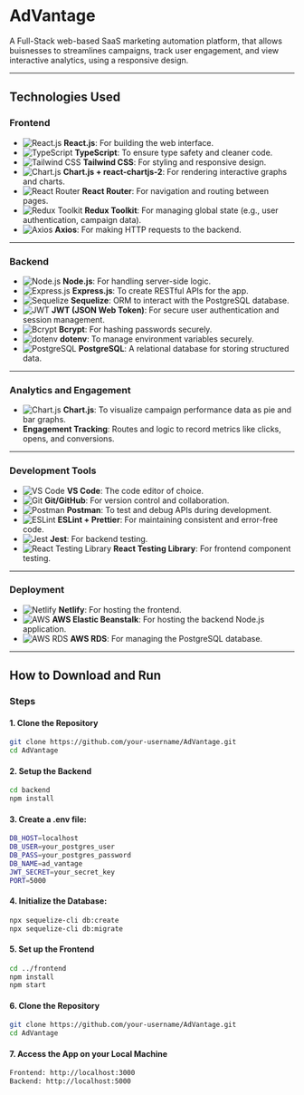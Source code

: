 # AdVantage
A Full-Stack web-based SaaS marketing automation platform, that allows buisnesses to streamlines campaigns, track user engagement, and view interactive analytics, using a responsive design.

---

## **Technologies Used**

### **Frontend**
- ![React.js](https://img.shields.io/badge/React.js-61DAFB?style=for-the-badge&logo=react&logoColor=white) **React.js**: For building the web interface.
- ![TypeScript](https://img.shields.io/badge/TypeScript-007ACC?style=for-the-badge&logo=typescript&logoColor=white) **TypeScript**: To ensure type safety and cleaner code.
- ![Tailwind CSS](https://img.shields.io/badge/Tailwind_CSS-38B2AC?style=for-the-badge&logo=tailwind-css&logoColor=white) **Tailwind CSS**: For styling and responsive design.
- ![Chart.js](https://img.shields.io/badge/Chart.js-FF6384?style=for-the-badge&logo=chartdotjs&logoColor=white) **Chart.js + react-chartjs-2**: For rendering interactive graphs and charts.
- ![React Router](https://img.shields.io/badge/React_Router-CA4245?style=for-the-badge&logo=react-router&logoColor=white) **React Router**: For navigation and routing between pages.
- ![Redux Toolkit](https://img.shields.io/badge/Redux-764ABC?style=for-the-badge&logo=redux&logoColor=white) **Redux Toolkit**: For managing global state (e.g., user authentication, campaign data).
- ![Axios](https://img.shields.io/badge/Axios-5A29E4?style=for-the-badge&logo=axios&logoColor=white) **Axios**: For making HTTP requests to the backend.

---

### **Backend**
- ![Node.js](https://img.shields.io/badge/Node.js-339933?style=for-the-badge&logo=nodedotjs&logoColor=white) **Node.js**: For handling server-side logic.
- ![Express.js](https://img.shields.io/badge/Express.js-000000?style=for-the-badge&logo=express&logoColor=white) **Express.js**: To create RESTful APIs for the app.
- ![Sequelize](https://img.shields.io/badge/Sequelize-52B0E7?style=for-the-badge&logo=sequelize&logoColor=white) **Sequelize**: ORM to interact with the PostgreSQL database.
- ![JWT](https://img.shields.io/badge/JWT-000000?style=for-the-badge&logo=json-web-tokens&logoColor=white) **JWT (JSON Web Token)**: For secure user authentication and session management.
- ![Bcrypt](https://img.shields.io/badge/Bcrypt-8FBC8F?style=for-the-badge) **Bcrypt**: For hashing passwords securely.
- ![dotenv](https://img.shields.io/badge/dotenv-ECD53F?style=for-the-badge&logo=dotenv&logoColor=white) **dotenv**: To manage environment variables securely.
- ![PostgreSQL](https://img.shields.io/badge/PostgreSQL-336791?style=for-the-badge&logo=postgresql&logoColor=white) **PostgreSQL**: A relational database for storing structured data.

---

### **Analytics and Engagement**
- ![Chart.js](https://img.shields.io/badge/Chart.js-FF6384?style=for-the-badge&logo=chartdotjs&logoColor=white) **Chart.js**: To visualize campaign performance data as pie and bar graphs.
- **Engagement Tracking**: Routes and logic to record metrics like clicks, opens, and conversions.

---

### **Development Tools**
- ![VS Code](https://img.shields.io/badge/VS%20Code-007ACC?style=for-the-badge&logo=visual-studio-code&logoColor=white) **VS Code**: The code editor of choice.
- ![Git](https://img.shields.io/badge/Git-F05032?style=for-the-badge&logo=git&logoColor=white) **Git/GitHub**: For version control and collaboration.
- ![Postman](https://img.shields.io/badge/Postman-FF6C37?style=for-the-badge&logo=postman&logoColor=white) **Postman**: To test and debug APIs during development.
- ![ESLint](https://img.shields.io/badge/ESLint-4B32C3?style=for-the-badge&logo=eslint&logoColor=white) **ESLint + Prettier**: For maintaining consistent and error-free code.
- ![Jest](https://img.shields.io/badge/Jest-C21325?style=for-the-badge&logo=jest&logoColor=white) **Jest**: For backend testing.
- ![React Testing Library](https://img.shields.io/badge/React_Testing_Library-E33332?style=for-the-badge&logo=testing-library&logoColor=white) **React Testing Library**: For frontend component testing.

---

### **Deployment**
- ![Netlify](https://img.shields.io/badge/Netlify-00C7B7?style=for-the-badge&logo=netlify&logoColor=white) **Netlify**: For hosting the frontend.
- ![AWS](https://img.shields.io/badge/AWS-232F3E?style=for-the-badge&logo=amazon-aws&logoColor=white) **AWS Elastic Beanstalk**: For hosting the backend Node.js application.
- ![AWS RDS](https://img.shields.io/badge/AWS_RDS-232F3E?style=for-the-badge&logo=amazon-aws&logoColor=white) **AWS RDS**: For managing the PostgreSQL database.

---

## **How to Download and Run**

### **Steps**

#### **1. Clone the Repository**
```bash
git clone https://github.com/your-username/AdVantage.git
cd AdVantage
```

#### **2. Setup the Backend**
```bash
cd backend
npm install
```

#### **3. Create a .env file:**
```bash
DB_HOST=localhost
DB_USER=your_postgres_user
DB_PASS=your_postgres_password
DB_NAME=ad_vantage
JWT_SECRET=your_secret_key
PORT=5000
```

#### **4. Initialize the Database:**
```bash
npx sequelize-cli db:create
npx sequelize-cli db:migrate
```

#### **5.  Set up the Frontend**
```bash
cd ../frontend
npm install
npm start
```

#### **6. Clone the Repository**
```bash
git clone https://github.com/your-username/AdVantage.git
cd AdVantage
```

#### **7.  Access the App on your Local Machine**
```bash
Frontend: http://localhost:3000
Backend: http://localhost:5000
```


